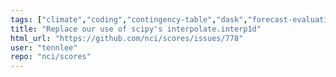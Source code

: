 ```yaml
---
tags: ["climate","coding","contingency-table","dask","forecast-evaluation","forecast-verification","forecasting","model-validation","oceanography","pandas","python","verification","weather","xarray"]
title: "Replace our use of scipy's interpolate.interp1d"
html_url: "https://github.com/nci/scores/issues/778"
user: "tennlee"
repo: "nci/scores"
---
```


